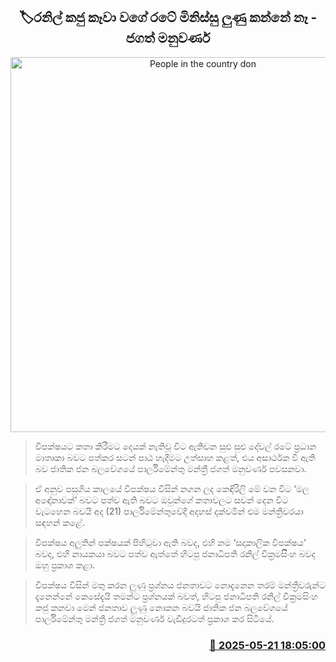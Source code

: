 <p align='center'><b><h2 align='center' title='People in the country don't eat salt like Ranil ate cashew nuts - Jagath Manuwarna'>🏷රනිල් කජු කෑවා වගේ රටේ මිනිස්සු ලුණු කන්නේ නෑ - ජගත් මනුවර්ණ</h2></b></p>
<p align='center'><img src='https://helakuru.sgp1.cdn.digitaloceanspaces.com/esana/images/lib/jagath-manuwarana-new.jpg' width='600' alt='People in the country don't eat salt like Ranil ate cashew nuts - Jagath Manuwarna'></p>

> විපක්ෂයට කතා කිරීමට දෙයක් නැතිවූ විට ඇතිවන සුළු සුළු දේවල් රටේ ප්‍රධාන මාතෘකා බවට පත්කර සටන් පාඨ හැදීමට උත්සාහ කළත්, එය අසාර්ථක වී ඇති බව ජාතික ජන බලවේගයේ පාර්ලිමේන්තු මන්ත්‍රී ජගත් මනුවර්ණ පවසනවා.

> ඒ අනුව පසුගිය කාලයේ විපක්ෂය විසින් නගන ලද කෙඳිරිලි මේ වන විට ‘මල අඳෝනාවක්’ බවට පත්ව ඇති බවට ඔවුන්ගේ කතාවලට සවන් දෙන විට වැටහෙන බවයි අද (21) පාර්ලිමේන්තුවේදී අදහස් දක්වමින් එම මන්ත්‍රීවරයා සඳහන් කළේ.

> විපක්ෂය අලුතින් පක්ෂයක් පිහිටුවා ඇති බවද, එහි නම ‘සදාකාලික විපක්ෂය’ බවද, එහි නායකයා බවට පත්ව ඇත්තේ හිටපු ජනාධිපති රනිල් වික්‍රමසිිංහ බවද ඔහු ප්‍රකාශ කළා.

> විපක්ෂය විසින් මතු කරන ලුණු ප්‍රශ්නය ජනතාවට නොදැනෙන තරම් මන්ත්‍රීවරුන්ට දැනෙන්නේ කෙසේදැයි තමන්ට ප්‍රශ්නයක් බවත්, හිටපු ජනාධිපති රනිල් වික්‍රමසිංහ කජු කනවා මෙන් ජනතාව ලුණු නොකන බවයි ජාතික ජන බලවේගයේ පාර්ලිමේන්තු මන්ත්‍රී ජගත් මනුවර්ණ වැඩිදුරටත් ප්‍රකාශ කර සිටියේ.



<h3 align='right'><a href='https://www.helakuru.lk/esana/p/110306/'>📅 2025-05-21 18:05:00</a></h3>
